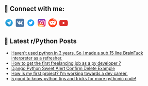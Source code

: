## 🔎 Connect with me:
[<img src="https://github.com/bullbesh/bullbesh/blob/main/images/Telegram.png" width="32" height="32" />](https://t.me/bullbesh)
[<img src="https://github.com/bullbesh/bullbesh/blob/main/images/VK.png" width="32" height="32" />](https://vk.com/bullbesh)
[<img src="https://github.com/bullbesh/bullbesh/blob/main/images/Twitter.png" width="32" height="32" />](https://twitter.com/bullbesh1)
[<img src="https://github.com/bullbesh/bullbesh/blob/main/images/Instagram.png" width="32" height="32" />](https://www.instagram.com/bullbesh)
[<img src="https://github.com/bullbesh/bullbesh/blob/main/images/Reddit.png" width="32" height="32" />](https://www.reddit.com/user/bullbesh)
[<img src="https://github.com/bullbesh/bullbesh/blob/main/images/YouTube.png" width="32" height="32" />](https://www.youtube.com/channel/UCtfjRs6uzgq5mfm8S06WTcg)

## 📕 Latest r/Python Posts
<!-- BLOG-POST-LIST:START -->
- [Haven&#39;t used python in 3 years. So I made a sub 15 line BrainFuck interpreter as a refresher.](https://www.reddit.com/r/Python/comments/whhtkg/havent_used_python_in_3_years_so_i_made_a_sub_15/)
- [How to get the first freelancing job as a py developer ?](https://www.reddit.com/r/Python/comments/whhke3/how_to_get_the_first_freelancing_job_as_a_py/)
- [Django Python Sweet Alert Confirm Delete Example](https://www.reddit.com/r/Python/comments/whh5fj/django_python_sweet_alert_confirm_delete_example/)
- [How is my first project? I&#39;m working towards a dev career.](https://www.reddit.com/r/Python/comments/whg75r/how_is_my_first_project_im_working_towards_a_dev/)
- [5 good to know python tips and tricks for more pythonic code!](https://www.reddit.com/r/Python/comments/whejh0/5_good_to_know_python_tips_and_tricks_for_more/)
<!-- BLOG-POST-LIST:END -->
